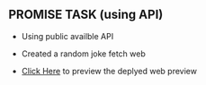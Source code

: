 ## PROMISE TASK (using API)

- Using public availble API

- Created a random joke fetch web

- [Click Here](https://random-joke-web.netlify.app/) to preview the deplyed web preview